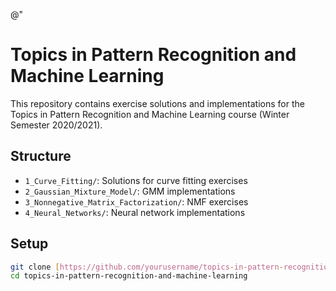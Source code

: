 @"
# Topics in Pattern Recognition and Machine Learning

This repository contains exercise solutions and implementations for the Topics in Pattern Recognition and Machine Learning course (Winter Semester 2020/2021).

## Structure
- `1_Curve_Fitting/`: Solutions for curve fitting exercises
- `2_Gaussian_Mixture_Model/`: GMM implementations
- `3_Nonnegative_Matrix_Factorization/`: NMF exercises
- `4_Neural_Networks/`: Neural network implementations

## Setup
```bash
git clone [https://github.com/yourusername/topics-in-pattern-recognition-and-machine-learning.git](https://github.com/yourusername/topics-in-pattern-recognition-and-machine-learning.git)
cd topics-in-pattern-recognition-and-machine-learning